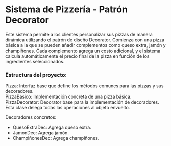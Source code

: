 # Sistema de Pizzería - Patrón Decorator
Este sistema permite a los clientes personalizar sus pizzas de manera dinámica utilizando el patrón de diseño Decorator. Comienza con una pizza básica a la que se pueden añadir complementos como queso extra, jamón y champiñones. Cada complemento agrega un costo adicional, y el sistema calcula automáticamente el precio final de la pizza en función de los ingredientes seleccionados.

### Estructura del proyecto:
Pizza: Interfaz base que define los métodos comunes para las pizzas y sus decoradores.  
PizzaBasico: Implementación concreta de una pizza básica.  
PizzaDecorator: Decorator base para la implementación de decoradores. Esta clase delega todas las operaciones al objeto envuelto.

Decoradores concretos:  
* QuesoExtraDec: Agrega queso extra.
* JamonDec: Agrega jamón.
* ChampiñonesDec: Agrega champiñones.